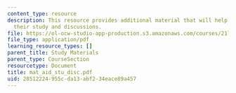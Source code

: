 ```yaml
---
content_type: resource
description: This resource provides additional material that will help the user in
  their study and discussions.
file: https://ol-ocw-studio-app-production.s3.amazonaws.com/courses/21l-004-major-poets-fall-2001/28512224955cda13abf234eace89a457_mat_aid_stu_disc.pdf
file_type: application/pdf
learning_resource_types: []
parent_title: Study Materials
parent_type: CourseSection
resourcetype: Document
title: mat_aid_stu_disc.pdf
uid: 28512224-955c-da13-abf2-34eace89a457
---
```

